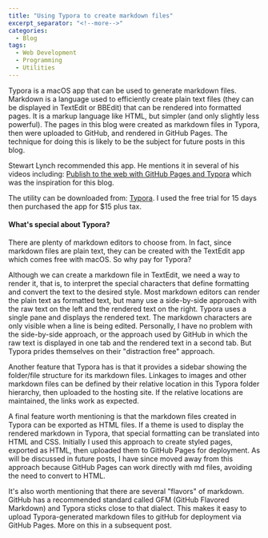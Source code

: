 ```yaml
---
title: "Using Typora to create markdown files"
excerpt_separator: "<!--more-->"
categories:
  - Blog
tags:
  - Web Development
  - Programming
  - Utilities
---
```


Typora is a macOS app that can be used to generate markdown files. Markdown is a language used to efficiently create plain text files (they can be displayed in TextEdit or BBEdit) that can be rendered into formatted pages. It is a markup language like HTML, but simpler (and only slightly less powerful). The pages in this blog were created as markdown files in Typora, then were uploaded to GitHub, and rendered in GitHub Pages. The technique for doing this is likely to be the subject for future posts in this blog.

Stewart Lynch recommended this app. He mentions it in several of his videos including: [Publish to the web with GitHub Pages and Typora](https://www.youtube.com/watch?v=19Cod5xUV1w) which was the inspiration for this blog.

The utility can be downloaded from: [Typora](https://typora.io). I used the free trial for 15 days then purchased the app for $15 plus tax.

#### What's special about Typora?

There are plenty of markdown editors to choose from. In fact, since markdown files are plain text, they can be created with the TextEdit app which comes free with macOS. So why pay for Typora?

Although we can create a markdown file in TextEdit, we need a way to render it, that is, to interpret the special characters that define formatting and convert the text to the desired style. Most markdown editors can render the plain text as formatted text, but many use a side-by-side approach with the raw text on the left and the rendered text on the right. Typora uses a single pane and displays the rendered text. The markdown characters are only visible when a line is being edited. Personally, I have no problem with the side-by-side approach, or the approach used by GitHub in which the raw text is displayed in one tab and the rendered text in a second tab. But Typora prides themselves on their "distraction free" approach.

Another feature that Typora has is that it provides a sidebar showing the folder/file structure for its markdown files. Linkages to images and other markdown files can be defined by their relative location in this Typora folder hierarchy, then uploaded to the hosting site. If the relative locations are maintained, the links work as expected.

A final feature worth mentioning is that the markdown files created in Typora can be exported as HTML files. If a theme is used to display the rendered markdown in Typora, that special formatting can be translated into HTML and CSS. Initially I used this approach to create styled pages, exported as HTML, then uploaded them to GitHub Pages for deployment. As will be discussed in future posts, I have since moved away from this approach because GitHub Pages can work directly with md files, avoiding the need to convert to HTML.

It's also worth mentioning that there are several "flavors" of markdown. GitHub has a recommended standard called GFM (GitHub Flavored Markdown) and Typora sticks close to that dialect. This makes it easy to upload Typora-generated markdown files to gitHub for deployment via GitHub Pages. More on this in a subsequent post.

